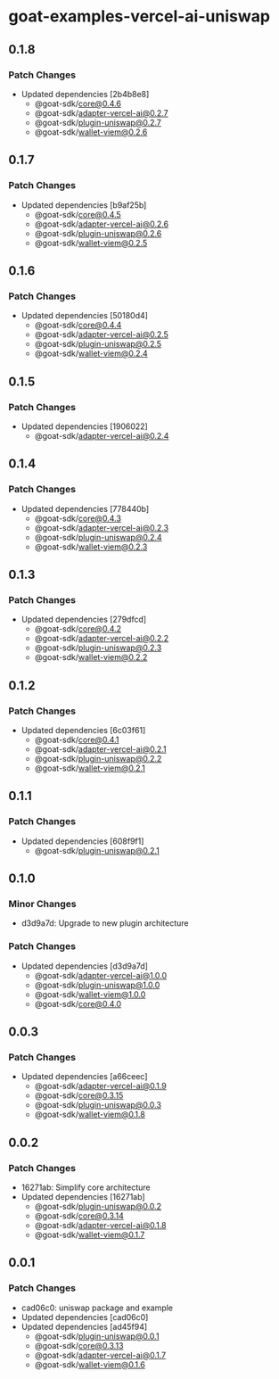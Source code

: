 # goat-examples-vercel-ai-uniswap

## 0.1.8

### Patch Changes

- Updated dependencies [2b4b8e8]
  - @goat-sdk/core@0.4.6
  - @goat-sdk/adapter-vercel-ai@0.2.7
  - @goat-sdk/plugin-uniswap@0.2.7
  - @goat-sdk/wallet-viem@0.2.6

## 0.1.7

### Patch Changes

- Updated dependencies [b9af25b]
  - @goat-sdk/core@0.4.5
  - @goat-sdk/adapter-vercel-ai@0.2.6
  - @goat-sdk/plugin-uniswap@0.2.6
  - @goat-sdk/wallet-viem@0.2.5

## 0.1.6

### Patch Changes

- Updated dependencies [50180d4]
  - @goat-sdk/core@0.4.4
  - @goat-sdk/adapter-vercel-ai@0.2.5
  - @goat-sdk/plugin-uniswap@0.2.5
  - @goat-sdk/wallet-viem@0.2.4

## 0.1.5

### Patch Changes

- Updated dependencies [1906022]
  - @goat-sdk/adapter-vercel-ai@0.2.4

## 0.1.4

### Patch Changes

- Updated dependencies [778440b]
  - @goat-sdk/core@0.4.3
  - @goat-sdk/adapter-vercel-ai@0.2.3
  - @goat-sdk/plugin-uniswap@0.2.4
  - @goat-sdk/wallet-viem@0.2.3

## 0.1.3

### Patch Changes

- Updated dependencies [279dfcd]
  - @goat-sdk/core@0.4.2
  - @goat-sdk/adapter-vercel-ai@0.2.2
  - @goat-sdk/plugin-uniswap@0.2.3
  - @goat-sdk/wallet-viem@0.2.2

## 0.1.2

### Patch Changes

- Updated dependencies [6c03f61]
  - @goat-sdk/core@0.4.1
  - @goat-sdk/adapter-vercel-ai@0.2.1
  - @goat-sdk/plugin-uniswap@0.2.2
  - @goat-sdk/wallet-viem@0.2.1

## 0.1.1

### Patch Changes

- Updated dependencies [608f9f1]
  - @goat-sdk/plugin-uniswap@0.2.1

## 0.1.0

### Minor Changes

- d3d9a7d: Upgrade to new plugin architecture

### Patch Changes

- Updated dependencies [d3d9a7d]
  - @goat-sdk/adapter-vercel-ai@1.0.0
  - @goat-sdk/plugin-uniswap@1.0.0
  - @goat-sdk/wallet-viem@1.0.0
  - @goat-sdk/core@0.4.0

## 0.0.3

### Patch Changes

- Updated dependencies [a66ceec]
  - @goat-sdk/adapter-vercel-ai@0.1.9
  - @goat-sdk/core@0.3.15
  - @goat-sdk/plugin-uniswap@0.0.3
  - @goat-sdk/wallet-viem@0.1.8

## 0.0.2

### Patch Changes

- 16271ab: Simplify core architecture
- Updated dependencies [16271ab]
  - @goat-sdk/plugin-uniswap@0.0.2
  - @goat-sdk/core@0.3.14
  - @goat-sdk/adapter-vercel-ai@0.1.8
  - @goat-sdk/wallet-viem@0.1.7

## 0.0.1

### Patch Changes

- cad06c0: uniswap package and example
- Updated dependencies [cad06c0]
- Updated dependencies [ad45f94]
  - @goat-sdk/plugin-uniswap@0.0.1
  - @goat-sdk/core@0.3.13
  - @goat-sdk/adapter-vercel-ai@0.1.7
  - @goat-sdk/wallet-viem@0.1.6
